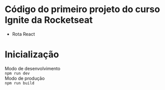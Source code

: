 # Código do primeiro projeto do curso Ignite da Rocketseat

- Rota React

# Inicialização

Modo de desenvolvimento<br>
```npm run dev```<br>
Modo de produção<br>
```npm run build```